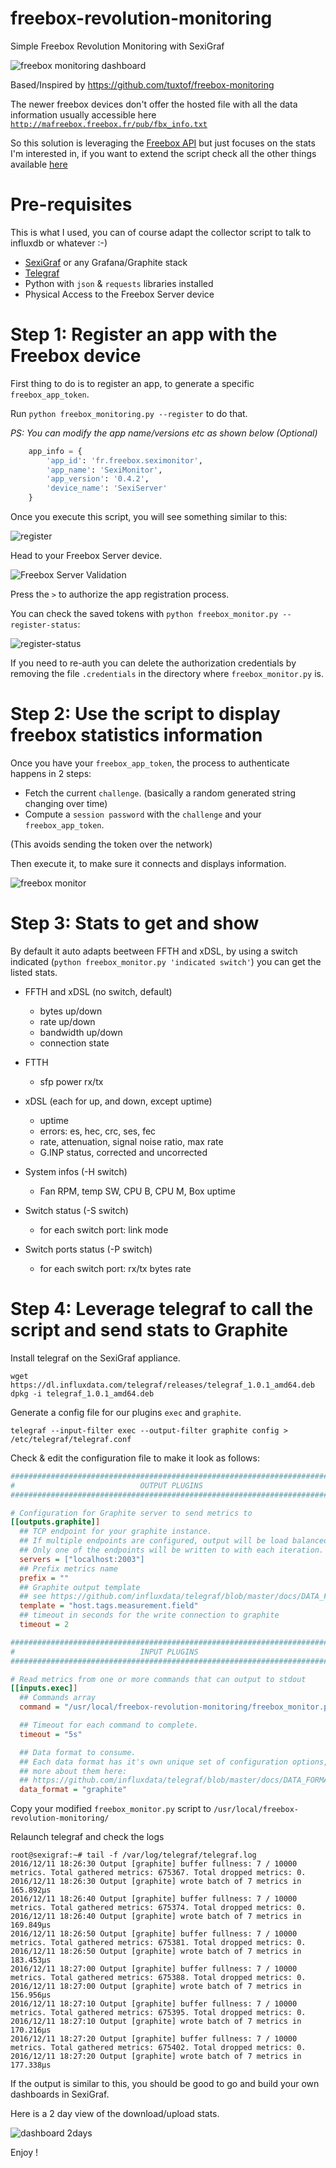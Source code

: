 # freebox-revolution-monitoring
Simple Freebox Revolution Monitoring with SexiGraf 

![freebox monitoring dashboard](freebox_dashboard.png)

Based/Inspired by https://github.com/tuxtof/freebox-monitoring

The newer freebox devices don't offer the hosted file with all the data information usually accessible here [`http://mafreebox.freebox.fr/pub/fbx_info.txt`](http://mafreebox.freebox.fr/pub/fbx_info.txt)

So this solution is leveraging the [Freebox API](http://dev.freebox.fr/sdk/os/) but just focuses on the stats I'm interested in, if you want to extend the script check all the other things available [here](http://dev.freebox.fr/sdk/os/connection/)

# Pre-requisites

This is what I used, you can of course adapt the collector script to talk to influxdb or whatever :-)

- [SexiGraf](http://www.sexigraf.fr) or any Grafana/Graphite stack
- [Telegraf](https://github.com/influxdata/telegraf)
- Python with `json` & `requests` libraries installed
- Physical Access to the Freebox Server device

# Step 1: Register an app with the Freebox device

First thing to do is to register an app, to generate a specific `freebox_app_token`.

Run `python freebox_monitoring.py --register` to do that.

*PS: You can modify the app name/versions etc as shown below (Optional)*

```python
    app_info = {
        'app_id': 'fr.freebox.seximonitor',
        'app_name': 'SexiMonitor',
        'app_version': '0.4.2',
        'device_name': 'SexiServer'
    }
``` 

Once you execute this script, you will see something similar to this:

![register](freebox_registration.png)

Head to your Freebox Server device.

![Freebox Server Validation](seximonitor_register.jpg)

Press the `>` to authorize the app registration process.

You can check the saved tokens with `python freebox_monitor.py --register-status`:

![register-status](freebox_registration_status.png)

If you need to re-auth you can delete the authorization credentials by removing the file `.credentials` in the directory where `freebox_monitor.py` is.

# Step 2: Use the script to display freebox statistics information

Once you have your `freebox_app_token`, the process to authenticate happens in 2 steps:
- Fetch the current `challenge`. (basically a random generated string changing over time)
- Compute a `session password` with the `challenge` and your `freebox_app_token`.

(This avoids sending the token over the network)

Then execute it, to make sure it connects and displays information.

![freebox monitor](freebox_monitor.png)

# Step 3: Stats to get and show

By default it auto adapts beetween FFTH and xDSL, by using a switch indicated (`python freebox_monitor.py 'indicated switch'`) you can get the listed stats.

  * FFTH and xDSL (no switch, default)
    * bytes up/down
    * rate up/down
    * bandwidth up/down
    * connection state
    
  * FTTH
    * sfp power rx/tx
  
  * xDSL (each for up, and down, except uptime)
    * uptime
    * errors: es, hec, crc, ses, fec
    * rate, attenuation, signal noise ratio, max rate
    * G.INP status, corrected and uncorrected
    
  * System infos (-H switch)
    * Fan RPM, temp SW, CPU B, CPU M, Box uptime
    
  * Switch status (-S switch)
    * for each switch port: link mode
    
  * Switch ports status (-P switch)
    * for each switch port: rx/tx bytes rate

# Step 4: Leverage telegraf to call the script and send stats to Graphite

Install telegraf on the SexiGraf appliance.

```console
wget https://dl.influxdata.com/telegraf/releases/telegraf_1.0.1_amd64.deb
dpkg -i telegraf_1.0.1_amd64.deb 
```

Generate a config file for our plugins `exec` and `graphite`.

```console
telegraf --input-filter exec --output-filter graphite config > /etc/telegraf/telegraf.conf
```

Check & edit the configuration file to make it look as follows:

```ini
###############################################################################
#                            OUTPUT PLUGINS                                   #
###############################################################################

# Configuration for Graphite server to send metrics to
[[outputs.graphite]]
  ## TCP endpoint for your graphite instance.
  ## If multiple endpoints are configured, output will be load balanced.
  ## Only one of the endpoints will be written to with each iteration.
  servers = ["localhost:2003"]
  ## Prefix metrics name
  prefix = ""
  ## Graphite output template
  ## see https://github.com/influxdata/telegraf/blob/master/docs/DATA_FORMATS_OUTPUT.md
  template = "host.tags.measurement.field"
  ## timeout in seconds for the write connection to graphite
  timeout = 2

###############################################################################
#                            INPUT PLUGINS                                    #
###############################################################################

# Read metrics from one or more commands that can output to stdout
[[inputs.exec]]
  ## Commands array
  command = "/usr/local/freebox-revolution-monitoring/freebox_monitor.py"

  ## Timeout for each command to complete.
  timeout = "5s"

  ## Data format to consume.
  ## Each data format has it's own unique set of configuration options, read
  ## more about them here:
  ## https://github.com/influxdata/telegraf/blob/master/docs/DATA_FORMATS_INPUT.md
  data_format = "graphite"
```

Copy your modified `freebox_monitor.py` script to `/usr/local/freebox-revolution-monitoring/`

Relaunch telegraf and check the logs

```console
root@sexigraf:~# tail -f /var/log/telegraf/telegraf.log
2016/12/11 18:26:30 Output [graphite] buffer fullness: 7 / 10000 metrics. Total gathered metrics: 675367. Total dropped metrics: 0.
2016/12/11 18:26:30 Output [graphite] wrote batch of 7 metrics in 165.892µs
2016/12/11 18:26:40 Output [graphite] buffer fullness: 7 / 10000 metrics. Total gathered metrics: 675374. Total dropped metrics: 0.
2016/12/11 18:26:40 Output [graphite] wrote batch of 7 metrics in 169.849µs
2016/12/11 18:26:50 Output [graphite] buffer fullness: 7 / 10000 metrics. Total gathered metrics: 675381. Total dropped metrics: 0.
2016/12/11 18:26:50 Output [graphite] wrote batch of 7 metrics in 183.453µs
2016/12/11 18:27:00 Output [graphite] buffer fullness: 7 / 10000 metrics. Total gathered metrics: 675388. Total dropped metrics: 0.
2016/12/11 18:27:00 Output [graphite] wrote batch of 7 metrics in 156.956µs
2016/12/11 18:27:10 Output [graphite] buffer fullness: 7 / 10000 metrics. Total gathered metrics: 675395. Total dropped metrics: 0.
2016/12/11 18:27:10 Output [graphite] wrote batch of 7 metrics in 170.216µs
2016/12/11 18:27:20 Output [graphite] buffer fullness: 7 / 10000 metrics. Total gathered metrics: 675402. Total dropped metrics: 0.
2016/12/11 18:27:20 Output [graphite] wrote batch of 7 metrics in 177.338µs
```

If the output is similar to this, you should be good to go and build your own dashboards in SexiGraf.

Here is a 2 day view of the download/upload stats.

![dashboard 2days](freebox_2days.png)

Enjoy !

